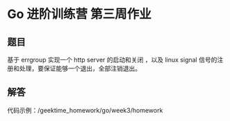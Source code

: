 # Go 进阶训练营 第三周作业
## 题目
基于 errgroup 实现一个 http server 的启动和关闭 ，以及 linux signal 信号的注册和处理，要保证能够一个退出，全部注销退出。
## 解答

代码示例：/geektime_homework/go/week3/homework
